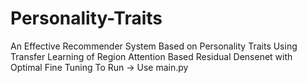 # Personality-Traits
An Effective Recommender System Based on Personality Traits Using Transfer Learning of Region Attention Based Residual Densenet with Optimal Fine Tuning
To Run -> Use main.py

